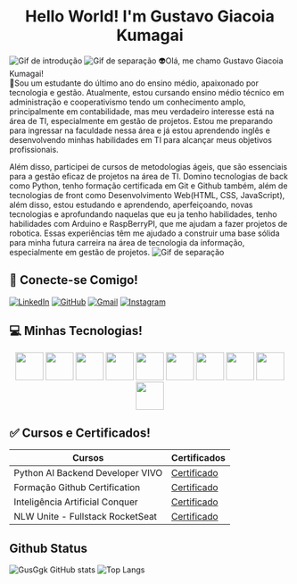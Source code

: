 <h1 align="center"> Hello World! I'm Gustavo Giacoia Kumagai </h1>


![Gif de introdução](https://user-images.githubusercontent.com/74038190/225813708-98b745f2-7d22-48cf-9150-083f1b00d6c9.gif)
![Gif de separação](https://user-images.githubusercontent.com/74038190/212284100-561aa473-3905-4a80-b561-0d28506553ee.gif)
👽Olá, me chamo Gustavo Giacoia Kumagai! <br>
💬Sou um estudante do último ano do ensino médio, apaixonado por tecnologia e gestão. Atualmente, estou cursando ensino médio técnico em administração e cooperativismo tendo um conhecimento amplo, principalmente em contabilidade, mas meu verdadeiro interesse está na área de TI, especialmente em gestão de projetos. Estou me preparando para ingressar na faculdade nessa área e já estou aprendendo inglês e desenvolvendo minhas habilidades em TI para alcançar meus objetivos profissionais.

Além disso, participei de cursos de metodologias ágeis, que são essenciais para a gestão eficaz de projetos na área de TI. Domino tecnologias de back como Python, tenho formação certificada em Git e Github também, além de tecnologias de front como Desenvolvimento Web(HTML, CSS, JavaScript), além disso, estou estudando e aprendendo, aperfeiçoando, novas tecnologias e aprofundando naquelas que eu ja tenho habilidades, tenho habilidades com Arduino e RaspBerryPI, que me ajudam a fazer projetos de robotica. Essas experiências têm me ajudado a construir uma base sólida para minha futura carreira na área de tecnologia da informação, especialmente em gestão de projetos.
![Gif de separação](https://user-images.githubusercontent.com/74038190/212284100-561aa473-3905-4a80-b561-0d28506553ee.gif)

## 📱 Conecte-se Comigo!

[![LinkedIn](https://img.shields.io/badge/LinkedIn-black?style=for-the-badge&logo=linkedin&logoColor=white)](https://www.linkedin.com/in/gustavo-giacoia-kumagai-35abb2278/)
[![GitHub](https://img.shields.io/badge/GitHub-black?style=for-the-badge&logo=github&logoColor=white)](https://github.com/GusGgk)
[![Gmail](https://img.shields.io/badge/Gmail-black?style=for-the-badge&logo=gmail&logoColor=red)](mailto:gukumagai@gmail.com)
[![Instagram](https://img.shields.io/badge/Instagram-black?style=for-the-badge&logo=instagram&logoColor=red)](https://www.instagram.com/_gustavo.gk/)


## 💻 Minhas Tecnologias!
<p align="center">
<img src="https://cdn.jsdelivr.net/gh/devicons/devicon@latest/icons/python/python-original.svg" width="50px"/> <img src="https://cdn.jsdelivr.net/gh/devicons/devicon@latest/icons/raspberrypi/raspberrypi-original.svg" width="50px"/>
<img src="https://cdn.jsdelivr.net/gh/devicons/devicon@latest/icons/git/git-original.svg" width="50px" />
<img src="https://cdn.jsdelivr.net/gh/devicons/devicon@latest/icons/css3/css3-original-wordmark.svg" width="50px" />
<img src="https://cdn.jsdelivr.net/gh/devicons/devicon@latest/icons/html5/html5-original.svg" width="50px" />
<img src="https://cdn.jsdelivr.net/gh/devicons/devicon@latest/icons/javascript/javascript-original.svg" width="50px" />
<img src="https://cdn.jsdelivr.net/gh/devicons/devicon@latest/icons/markdown/markdown-original.svg" width="50px" />
<img src="https://cdn.jsdelivr.net/gh/devicons/devicon@latest/icons/github/github-original-wordmark.svg" width="50px" />
<img src="https://cdn.jsdelivr.net/gh/devicons/devicon@latest/icons/vscode/vscode-original.svg" width="50px" />
<img src="https://cdn.jsdelivr.net/gh/devicons/devicon@latest/icons/canva/canva-original.svg" width="50px" />
</p> 


## ✅ Cursos e Certificados!
|Cursos | Certificados |
|-------|--------------|
|Python AI Backend Developer VIVO| [Certificado](https://hermes.dio.me/certificates/FUXDWHVI.pdf)|
|Formação Github Certification| [Certificado]()|
|Inteligência Artificial Conquer| [Certificado](https://drive.conqueronline.com.br/CertificadosTeste/Inteligência%20Artificial:%20eleve%20sua%20produtividade%20e%20acelere%20sua%20carreira/1719268902733-e71fa84f-78bf-4a74-91ed-d1541fec4812.jpeg)|
|NLW Unite - Fullstack RocketSeat| [Certificado](https://app.rocketseat.com.br/certificates/91aa8503-847c-42c8-ace0-05e0b2209b8b)|






## Github Status
![GusGgk GitHub stats](https://github-readme-stats.vercel.app/api?username=GusGgk&show_icons=true&theme=highcontrast)
![Top Langs](https://github-readme-stats-git-masterrstaa-rickstaa.vercel.app/api/top-langs/?username=GusGgk&bg_color=000&border_color=30A3DC&title_color=E94D5F&text_color=FFF)
